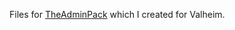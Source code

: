 Files for [TheAdminPack](https://valheim.thunderstore.io/package/JemCopeCodes/TheAdminPack/) which I created for Valheim.